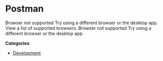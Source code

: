 # Postman


Browser not supported Try using a different browser or the desktop app. View a list of supported browsers.  Browser not supported Try using a different browser or the desktop app



**Categories**:
- [Development](https://github.com/apis-list/apis-list#development)




